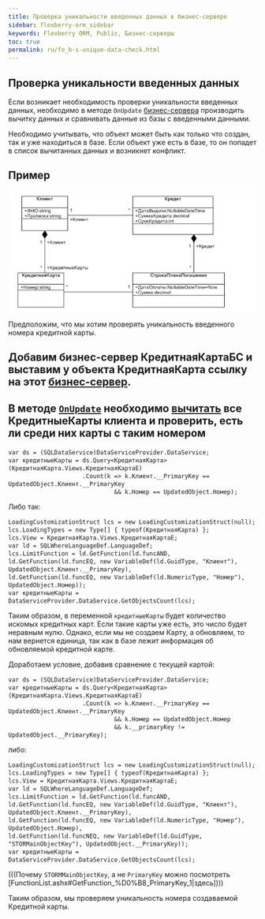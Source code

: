 ```yaml
---
title: Проверка уникальности введенных данных в бизнес-сервере
sidebar: flexberry-orm_sidebar
keywords: Flexberry ORM, Public, Бизнес-серверы
toc: true
permalink: ru/fo_b-s-unique-data-check.html
---
```


## Проверка уникальности введенных данных
Если возникает необходимость проверки уникальности введенных данных, необходимо в методе `OnUpdate` [бизнес-сервера](business--servers--wrapper--business--facade.html) производить вычитку данных и сравнивать данные из базы с введенными данными.

Необходимо учитывать, что объект может быть как только что создан, так и уже находиться в базе. Если объект уже есть в базе, то он попадет в список вычитанных данных и возникнет конфликт.

## Пример
![](/images/pages/img/page/DynamicProperties/Templates.PNG)

Предположим, что мы хотим проверять уникальность введенного номера кредитной карты.

## Добавим бизнес-сервер КредитнаяКартаБС и выставим у объекта КредитнаяКарта ссылку на этот [бизнес-сервер](business--servers--wrapper--business--facade.html).
## В методе [`OnUpdate`](b-s-example.html) необходимо [вычитать](Flexberry-s-q-l-query.html) все КредитныеКарты клиента и проверить, есть ли среди них карты с таким номером

```
var ds = (SQLDataService)DataServiceProvider.DataService;
var кредитныеКарты = ds.Query<КредитнаяКарта>(КредитнаяКарта.Views.КредитнаяКартаE)
                     .Count(k => k.Клиент.__PrimaryKey == UpdatedObject.Клиент.__PrimaryKey 
                              && k.Номер == UpdatedObject.Номер);
```

Либо так:

```
LoadingCustomizationStruct lcs = new LoadingCustomizationStruct(null);
lcs.LoadingTypes = new Type[] { typeof(КредитнаяКарта) };
lcs.View = КредитнаяКарта.Views.КредитнаяКартаE;
var ld = SQLWhereLanguageDef.LanguageDef;
lcs.LimitFunction = ld.GetFunction(ld.funcAND,
ld.GetFunction(ld.funcEQ, new VariableDef(ld.GuidType, "Клиент"), UpdatedObject.Клиент.__PrimaryKey),
ld.GetFunction(ld.funcEQ, new VariableDef(ld.NumericType, "Номер"), UpdatedObject.Номер));
var кредитныеКарты = DataServiceProvider.DataService.GetObjectsCount(lcs);
```

Таким образом, в переменной `кредитныеКарты` будет количество искомых кредитных карт. Если такие карты уже есть, это число будет неравным нулю. Однако, если мы не создаем Карту, а обновляем, то нам вернется единица, так как в базе лежит информация об обновляемой кредитной карте.

Доработаем условие, добавив сравнение с текущей картой:

```
var ds = (SQLDataService)DataServiceProvider.DataService;
var кредитныеКарты = ds.Query<КредитнаяКарта>(КредитнаяКарта.Views.КредитнаяКартаE)
                     .Count(k => k.Клиент.__PrimaryKey == UpdatedObject.Клиент.__PrimaryKey 
                              && k.Номер == UpdatedObject.Номер
                              && k.__primaryKey != UpdatedObject.__PrimaryKey);
```

либо:

```
LoadingCustomizationStruct lcs = new LoadingCustomizationStruct(null);
lcs.LoadingTypes = new Type[] { typeof(КредитнаяКарта) };
lcs.View = КредитнаяКарта.Views.КредитнаяКартаE;
var ld = SQLWhereLanguageDef.LanguageDef;
lcs.LimitFunction = ld.GetFunction(ld.funcAND,
ld.GetFunction(ld.funcEQ, new VariableDef(ld.GuidType, "Клиент"), UpdatedObject.Клиент.__PrimaryKey),
ld.GetFunction(ld.funcEQ, new VariableDef(ld.NumericType, "Номер"), UpdatedObject.Номер),
ld.GetFunction(ld.funcNEQ, new VariableDef(ld.GuidType, "STORMainObjectKey"), UpdatedObject.__PrimaryKey));
var кредитныеКарты = DataServiceProvider.DataService.GetObjectsCount(lcs);
```

(((<msg type=note>Почему `STORMMainObjectKey`, а не `PrimaryKey` можно посмотреть [FunctionList.ashx#GetFunction_%D0%B8_PrimaryKey_1|здесь]</msg>)))

Таким образом, мы проверяем уникальность номера создаваемой Кредитной карты.

